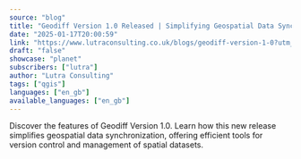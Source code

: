 ```yaml
---
source: "blog"
title: "Geodiff Version 1.0 Released | Simplifying Geospatial Data Synchronization"
date: "2025-01-17T20:00:59"
link: "https://www.lutraconsulting.co.uk/blogs/geodiff-version-1-0?utm_source=qgis"
draft: "false"
showcase: "planet"
subscribers: ["lutra"]
author: "Lutra Consulting"
tags: ["qgis"]
languages: ["en_gb"]
available_languages: ["en_gb"]
---
```


Discover the features of Geodiff Version 1.0. Learn how this new release simplifies geospatial data synchronization, offering efficient tools for version control and management of spatial datasets.
